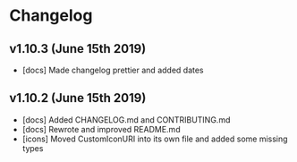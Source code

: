 # Changelog

## v1.10.3 (June 15th 2019)

- [docs] Made changelog prettier and added dates

## v1.10.2 (June 15th 2019)

- [docs] Added CHANGELOG.md and CONTRIBUTING.md
- [docs] Rewrote and improved README.md
- [icons] Moved CustomIconURI into its own file and added some missing types
